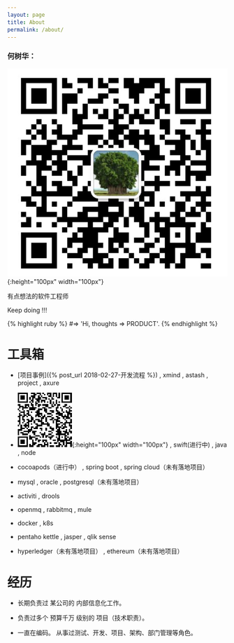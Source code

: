 ```yaml
---
layout: page
title: About
permalink: /about/
---
```


### 何树华：
![微信](/assets/images/wx_icon.png){:height="100px" width="100px"}


有点想法的软件工程师

Keep doing !!!

{% highlight ruby %}
#=> 'Hi, thoughts => PRODUCT'.
{% endhighlight %}


# 工具箱

- [项目事例]({% post_url 2018-02-27-开发流程 %}) , xmind , astash , project , axure


- ![家秘书](/assets/images/homeletdownload.png){:height="100px" width="100px"} , swift(进行中) , java , node

- cocoapods（进行中） , spring boot , spring cloud（未有落地项目）

- mysql , oracle , postgresql（未有落地项目）

- activiti , drools

- openmq , rabbitmq , mule

- docker , k8s

- pentaho kettle , jasper , qlik sense

- hyperledger（未有落地项目） , ethereum（未有落地项目）


# 经历

- 长期负责过 某公司的 内部信息化工作。

- 负责过多个 预算千万 级别的 项目（技术职责）。

- 一直在编码。 从事过测试、开发、项目、架构、部门管理等角色。
